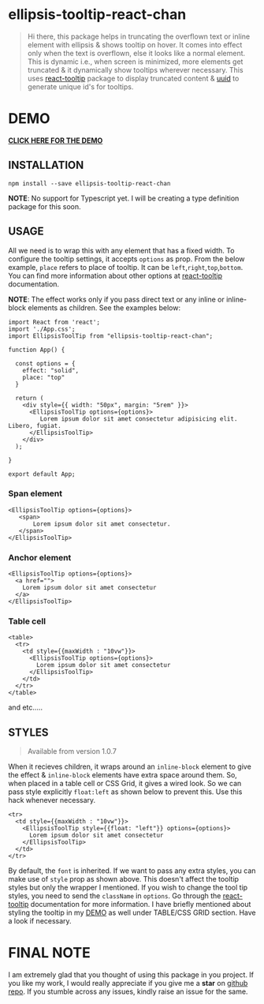 # ellipsis-tooltip-react-chan

> Hi there, this package helps in truncating the overflown text or inline element with ellipsis & shows tooltip on hover. It comes into effect only when the text is overflown, else it looks like a normal element. This is dynamic i.e., when screen is minimized, more elements get truncated & it dynamically show tooltips wherever necessary.
 This uses [react-tooltip](https://www.npmjs.com/package/react-tooltip) package to display truncated content & [uuid](https://www.npmjs.com/package/uuid) to generate unique id's for tooltips.  

# DEMO
**[CLICK HERE FOR THE DEMO](https://chandrahaswtw.github.io/ellipsis-tooltip-demo/)**


## INSTALLATION

```
npm install --save ellipsis-tooltip-react-chan
```
**NOTE**: No support for Typescript yet. I will be creating a type definition package for this soon.

## USAGE

All we need is to wrap this with any element that has a fixed width. To configure the tooltip settings, it accepts ```options``` as prop. From the below example, ```place``` refers to place of tooltip. It can be ```left```,```right```,```top```,```bottom```. You can find more information about other options at 
[react-tooltip](https://www.npmjs.com/package/react-tooltip) documentation.

**NOTE**: The effect works only if you pass direct text or any inline or inline-block elements as children. See the examples below:

```
import React from 'react';
import './App.css';
import EllipsisToolTip from "ellipsis-tooltip-react-chan";

function App() {

  const options = {
    effect: "solid",
    place: "top"
  }

  return (
    <div style={{ width: "50px", margin: "5rem" }}>
      <EllipsisToolTip options={options}>
         Lorem ipsum dolor sit amet consectetur adipisicing elit. Libero, fugiat.
      </EllipsisToolTip>
    </div>
  );

}

export default App;
```
### Span element

```
<EllipsisToolTip options={options}>
   <span>
       Lorem ipsum dolor sit amet consectetur.
   </span>
</EllipsisToolTip>
```
### Anchor element

```
<EllipsisToolTip options={options}>
  <a href="">
    Lorem ipsum dolor sit amet consectetur
  </a>
</EllipsisToolTip>
```

### Table cell

```
<table>
  <tr>
    <td style={{maxWidth : "10vw"}}>
      <EllipsisToolTip options={options}>
        Lorem ipsum dolor sit amet consectetur
      </EllipsisToolTip>
    </td>
  </tr>
</table>
```
and etc.....

## STYLES

>Available from version 1.0.7

When it recieves children, it wraps around an       ```inline-block``` element to give the effect & ```inline-block``` elements have extra space around them. So, when placed in a table cell or CSS Grid, it gives a wired look. So we can pass style explicitly ```float:left``` as shown below to prevent this. Use this hack whenever necessary.

```
<tr>
  <td style={{maxWidth : "10vw"}}>
    <EllipsisToolTip style={{float: "left"}} options={options}>
      Lorem ipsum dolor sit amet consectetur
    </EllipsisToolTip>
  </td>
</tr>
```

By default, the ```font``` is inherited. If we want to pass any extra styles, you can make use of ```style``` prop as shown above. This doesn't affect the tooltip styles but only the wrapper I mentioned. If you wish to change the tool tip styles, you need to send the ```className``` in ```options```. Go through the [react-tooltip](https://www.npmjs.com/package/react-tooltip) documentation for more information. I have briefly mentioned about styling the tooltip in my [DEMO](https://chandrahaswtw.github.io/ellipsis-tooltip-demo/) as well under TABLE/CSS GRID section. Have a look if necessary.

# FINAL NOTE

I am extremely glad that you thought of using this package in you project. If you like my work, I would really appreciate if you give me a **star** on [github repo](https://github.com/chandrahaswtw/ellipsis-tooltip-react-chan). If you stumble across any issues, kindly raise an issue for the same.

